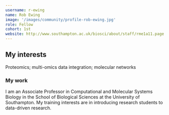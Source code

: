 ```yaml
---
username: r-ewing
name: Rob Ewing
image: '/images/community/profile-rob-ewing.jpg'
role: Fellow
cohort: 1st
website: http://www.southampton.ac.uk/biosci/about/staff/rme1a11.page
---
```


## My interests

Proteomics; multi-omics data integration; molecular networks

### My work

I am an Associate Professor in Computational and Molecular Systems Biology in the School of Biological Sciences at the University of Southampton. My training interests are in introducing research students to data-driven research.